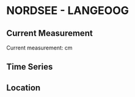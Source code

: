 # NORDSEE - LANGEOOG

## Current Measurement

Current measurement: <Value topic="rivers/pegel-online/NORDSEE/LANGEOOG/measurementValue"/> cm

## Time Series

<TimeSeries topic="rivers/pegel-online/NORDSEE/LANGEOOG/measurementValue" period="week" />

## Location

<WorldMap>
  <Marker lat="53.72323317438252" lon="7.501653628801436" labelTopic="rivers/pegel-online/NORDSEE/LANGEOOG/measurementValue" />
</WorldMap>
